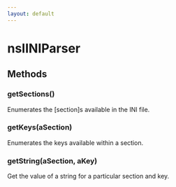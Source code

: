 ```yaml
---
layout: default
---
```


# nsIINIParser #

## Methods ##

### getSections() ###
  
Enumerates the [section]s available in the INI file.  
  

### getKeys(aSection) ###
  
Enumerates the keys available within a section.  
  

### getString(aSection, aKey) ###
  
Get the value of a string for a particular section and key.  
  
